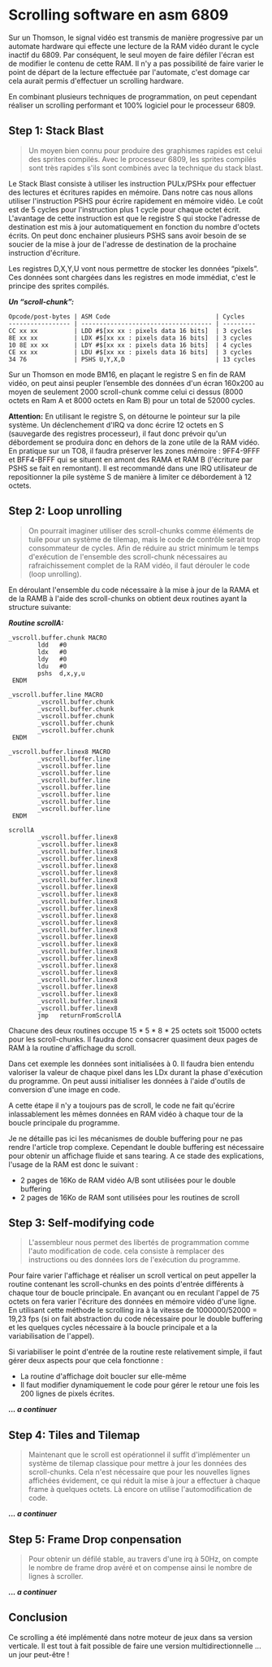 # Scrolling software en asm 6809

Sur un Thomson, le signal vidéo est transmis de manière progressive par un automate hardware qui effecte une lecture de la RAM vidéo durant le cycle inactif du 6809. Par conséquent, le seul moyen de faire défiler l'écran est de modifier le contenu de cette RAM. Il n'y a pas possibilité de faire varier le point de départ de la lecture effectuée par l'automate, c'est domage car cela aurait permis d'effectuer un scrolling hardware.

En combinant plusieurs techniques de programmation, on peut cependant réaliser un scrolling performant et 100% logiciel pour le processeur 6809.

## Step 1: Stack Blast

> Un moyen bien connu pour produire des graphismes rapides est celui des sprites compilés. Avec le processeur 6809, les sprites compilés sont très rapides s'ils sont combinés avec la technique du stack blast.

Le Stack Blast consiste à utiliser les instruction PULx/PSHx pour effectuer des lectures et écritures rapides en mémoire. Dans notre cas nous allons utiliser l'instruction PSHS pour écrire rapidement en mémoire vidéo. Le coût est de 5 cycles pour l'instruction plus 1 cycle pour chaque octet écrit.
L'avantage de cette instruction est que le registre S qui stocke l'adresse de destination est mis à jour automatiquement en fonction du nombre d'octets écrits. On peut donc enchainer plusieurs PSHS sans avoir besoin de se soucier de la mise à jour de l'adresse de destination de la prochaine instruction d'écriture.

Les registres D,X,Y,U vont nous permettre de stocker les données “pixels”. Ces données sont chargées dans les registres en mode immédiat, c'est le principe des sprites compilés.

***Un “scroll-chunk”:***
```
Opcode/post-bytes | ASM Code                             | Cycles
----------------- | ------------------------------------ | ---------
CC xx xx          | LDD #$[xx xx : pixels data 16 bits]  | 3 cycles
8E xx xx          | LDX #$[xx xx : pixels data 16 bits]  | 3 cycles
10 8E xx xx       | LDY #$[xx xx : pixels data 16 bits]  | 4 cycles
CE xx xx          | LDU #$[xx xx : pixels data 16 bits]  | 3 cycles
34 76             | PSHS U,Y,X,D                         | 13 cycles
```

Sur un Thomson en mode BM16, en plaçant le registre S en fin de RAM vidéo, on peut ainsi peupler l’ensemble des données d'un écran 160x200 au moyen de seulement 2000 scroll-chunk comme celui ci dessus (8000 octets en Ram A et 8000 octets en Ram B) pour un total de 52000 cycles.

**Attention:**
En utilisant le registre S, on détourne le pointeur sur la pile système. Un déclenchement d'IRQ va donc écrire 12 octets en S (sauvegarde des registres processeur), il faut donc prévoir qu'un débordement se produira donc en dehors de la zone utile de la RAM vidéo.
En pratique sur un TO8, il faudra préserver les zones mémoire : 9FF4-9FFF et BFF4-BFFF qui se situent en amont des RAMA et RAM B (l'écriture par PSHS se fait en remontant). Il est recommandé dans une IRQ utilisateur de repositionner la pile système S de manière à limiter ce débordement à 12 octets.

## Step 2: Loop unrolling

> On pourrait imaginer utiliser des scroll-chunks comme éléments de tuile pour un système de tilemap, mais le code de contrôle serait trop consommateur de cycles. Afin de réduire au strict minimum le temps d'exécution de l'ensemble des scroll-chunk nécessaires au rafraichissement complet de la RAM vidéo, il faut dérouler le code (loop unrolling).

En déroulant l'ensemble du code nécessaire à la mise à jour de la RAMA et de la RAMB à l'aide des scroll-chunks on obtient deux routines ayant la structure suivante:

***Routine scrollA:***

    _vscroll.buffer.chunk MACRO
            ldd   #0
            ldx   #0
            ldy   #0
            ldu   #0
            pshs  d,x,y,u
     ENDM
    
    _vscroll.buffer.line MACRO
            _vscroll.buffer.chunk
            _vscroll.buffer.chunk
            _vscroll.buffer.chunk
            _vscroll.buffer.chunk
            _vscroll.buffer.chunk
     ENDM
    
    _vscroll.buffer.linex8 MACRO
            _vscroll.buffer.line
            _vscroll.buffer.line
            _vscroll.buffer.line
            _vscroll.buffer.line
            _vscroll.buffer.line
            _vscroll.buffer.line
            _vscroll.buffer.line
            _vscroll.buffer.line
     ENDM

    scrollA     
            _vscroll.buffer.linex8
            _vscroll.buffer.linex8
            _vscroll.buffer.linex8
            _vscroll.buffer.linex8
            _vscroll.buffer.linex8
            _vscroll.buffer.linex8
            _vscroll.buffer.linex8
            _vscroll.buffer.linex8
            _vscroll.buffer.linex8
            _vscroll.buffer.linex8
            _vscroll.buffer.linex8
            _vscroll.buffer.linex8
            _vscroll.buffer.linex8
            _vscroll.buffer.linex8
            _vscroll.buffer.linex8
            _vscroll.buffer.linex8
            _vscroll.buffer.linex8
            _vscroll.buffer.linex8
            _vscroll.buffer.linex8
            _vscroll.buffer.linex8
            _vscroll.buffer.linex8
            _vscroll.buffer.linex8
            _vscroll.buffer.linex8
            _vscroll.buffer.linex8
            _vscroll.buffer.linex8
            jmp   returnFromScrollA

Chacune des deux routines occupe 15 * 5 * 8 * 25 octets soit 15000 octets pour les scroll-chunks. Il faudra donc consacrer quasiment deux pages de RAM à la routine d'affichage du scroll.

Dans cet exemple les données sont initialisées à 0. Il faudra bien entendu valoriser la valeur de chaque pixel dans les LDx durant la phase d'exécution du programme. On peut aussi initialiser les données à l'aide d'outils de conversion d'une image en code.

A cette étape il n'y a toujours pas de scroll, le code ne fait qu'écrire inlassablement les mêmes données en RAM vidéo à chaque tour de la boucle principale du programme.

Je ne détaille pas ici les mécanismes de double buffering pour ne pas rendre l'article trop complexe. Cependant le double buffering est nécessaire pour obtenir un affichage fluide et sans tearing. A ce stade des explications, l'usage de la RAM est donc le suivant :
- 2 pages de 16Ko de RAM vidéo A/B sont utilisées pour le double buffering 
- 2 pages de 16Ko de RAM sont utilisées pour les routines de scroll

## Step 3: Self-modifying code

> L'assembleur nous permet des libertés de programmation comme l'auto modification de code. cela consiste à remplacer des instructions ou des données lors de l'exécution du programme. 

Pour faire varier l'affichage et réaliser un scroll vertical on peut appeller la routine contenant les scroll-chunks en des points d'entrée différents à chaque tour de boucle principale. En avançant ou en reculant l'appel de 75 octets on fera varier l'écriture des données en mémoire vidéo d'une ligne. En utilisant cette méthode le scrolling ira à la vitesse de 1000000/52000 = 19,23 fps (si on fait abstraction du code nécessaire pour le double buffering et les quelques cycles nécessaire à la boucle principale et a la variabilisation de l'appel).

Si variabiliser le point d'entrée de la routine reste relativement simple, il faut gérer deux aspects pour que cela fonctionne :
- La routine d'affichage doit boucler sur elle-même
- Il faut modifier dynamiquement le code pour gérer le retour une fois les 200 lignes de pixels écrites.

***... a continuer***

## Step 4: Tiles and Tilemap

> Maintenant que le scroll est opérationnel il suffit d'implémenter un système de tilemap classique pour mettre à jour les données des scroll-chunks. Cela n'est nécessaire que pour les nouvelles lignes affichées évidement, ce qui réduit la mise à jour a effectuer à chaque frame à quelques octets. Là encore on utilise l'automodification de code.


***... a continuer***

## Step 5: Frame Drop conpensation

> Pour obtenir un défilé stable, au travers d'une irq à 50Hz, on compte le nombre de frame drop avéré et on compense ainsi le nombre de lignes à scroller.

***... a continuer***

## Conclusion

Ce scrolling a été implémenté dans notre moteur de jeux dans sa version verticale. Il est tout à fait possible de faire une version multidirectionnelle ... un jour peut-être !